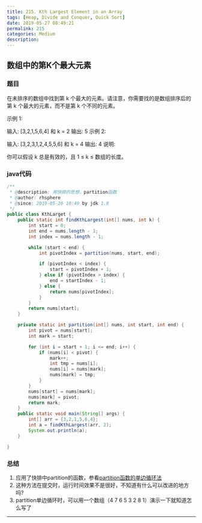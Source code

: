 ```yaml
---
title: 215. Kth Largest Element in an Array
tags: [Heap, Divide and Conquer, Quick Sort]
date: 2019-05-27 08:49:21
permalink: 215
categories: Medium
description:
---
```

<p class="description"></p>


<!-- more -->

## 数组中的第K个最大元素
### 题目

在未排序的数组中找到第 k 个最大的元素。请注意，你需要找的是数组排序后的第 k 个最大的元素，而不是第 k 个不同的元素。

示例 1:

输入: [3,2,1,5,6,4] 和 k = 2
输出: 5
示例 2:

输入: [3,2,3,1,2,4,5,5,6] 和 k = 4
输出: 4
说明:

你可以假设 k 总是有效的，且 1 ≤ k ≤ 数组的长度。


### java代码
```java
/**
 * @description: 用快排的思想，partition函数
 * @author: rhsphere
 * @since: 2019-05-26 10:49 by jdk 1.8
 */
public class KthLarget {
	public static int findKthLargest(int[] nums, int k) {
		int start = 0;
		int end = nums.length - 1;
		int index = nums.length - 1;

		while (start < end) {
			int pivotIndex = partition(nums, start, end);

			if (pivotIndex < index) {
				start = pivotIndex + 1;
			} else if (pivotIndex > index) {
				end = startIndex - 1;
			} else {
				return nums[pivotIndex];
			}
		}
		return nums[start];
	}

	private static int partition(int[] nums, int start, int end) {
		int pivot = nums[start];
		int mark = start;

		for (int i = start + 1; i <= end; i++) {
			if (nums[i] < pivot) {
				mark++;
				int tmp = nums[i];
				nums[i] = nums[mark];
				nums[mark] = tmp;
			}
		}
		nums[start] = nums[mark];
		nums[mark] = pivot;
		return mark;
	}
	public static void main(String[] args) {
        int[] arr = {3,2,1,5,6,4};
        int a = findKthLargest(arr, 2);
        System.out.println(a);
    }

}

```

### 总结

1. 应用了快排中partition的函数，参看[partition函数的单边循环法](https://blogs.rhsphere.com/leetcode/2019/04/01/quick-sort.html)
2. 这种方法在提交时，运行时间效果不是很好，不知道有什么可以改进的地方吗?
3. partition单边循环时，可以用一个数组（4 7 6 5 3 2 8 1）演示一下就知道怎么写了



<hr />